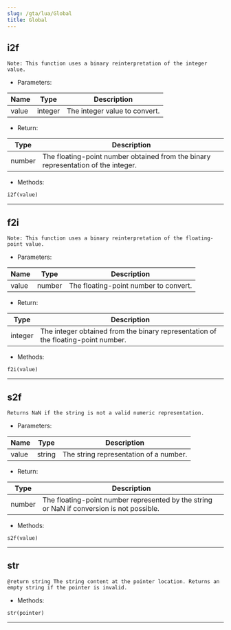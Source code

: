 ```yaml
---
slug: /gta/lua/Global
title: Global
---
```


## i2f
`Note: This function uses a binary reinterpretation of the integer value.`
- Parameters:

 | Name | Type | Description |
 | --- | --- | --- |
 | value | integer | The integer value to convert. |

- Return:

 | Type | Description |
 | --- | --- |
 | number | The floating-point number obtained from the binary representation of the integer. |

- Methods:

`i2f(value)`

---

## f2i
`Note: This function uses a binary reinterpretation of the floating-point value.`
- Parameters:

 | Name | Type | Description |
 | --- | --- | --- |
 | value | number | The floating-point number to convert. |

- Return:

 | Type | Description |
 | --- | --- |
 | integer | The integer obtained from the binary representation of the floating-point number. |

- Methods:

`f2i(value)`

---

## s2f
`Returns NaN if the string is not a valid numeric representation.`
- Parameters:

 | Name | Type | Description |
 | --- | --- | --- |
 | value | string | The string representation of a number. |

- Return:

 | Type | Description |
 | --- | --- |
 | number | The floating-point number represented by the string or NaN if conversion is not possible. |

- Methods:

`s2f(value)`

---

## str
`@return string The string content at the pointer location. Returns an empty string if the pointer is invalid.`

- Methods:

`str(pointer)`

---

